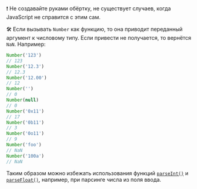 ❗️ Не создавайте руками обёртку, не существует случаев, когда JavaScript не справится с этим сам.

🛠 Если вызывать `Number` как функцию, то она приводит переданный аргумент к числовому типу. Если привести не получается, то вернётся `NaN`. Например:

```js
Number('123')
// 123
Number('12.3')
// 12.3
Number('12.00')
// 12
Number('')
// 0
Number(null)
// 0
Number('0x11')
// 17
Number('0b11')
// 3
Number('0o11')
// 9
Number('foo')
// NaN
Number('100a')
// NaN
```

Таким образом можно избежать использования функций [`parseInt()`](/js/parseint/) и [`parseFloat()`](/js/parsefloat/), например, при парсинге числа из поля ввода.
